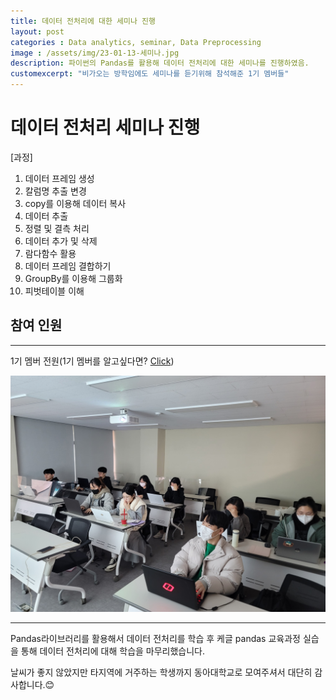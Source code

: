 ```yaml
---
title: 데이터 전처리에 대한 세미나 진행
layout: post   
categories : Data analytics, seminar, Data Preprocessing
image : /assets/img/23-01-13-세미나.jpg
description: 파이썬의 Pandas를 활용해 데이터 전처리에 대한 세미나를 진행하였음.
customexcerpt: "비가오는 방학임에도 세미나를 듣기위해 참석해준 1기 멤버들"
---
```



# 데이터 전처리 세미나 진행

[과정]
1. 데이터 프레임 생성
2. 칼럼명 추출 변경
3. copy를 이용해 데이터 복사
4. 데이터 추출
5. 정렬 및 결측 처리
7. 데이터 추가 및 삭제
8. 람다함수 활용
9. 데이터 프레임 결합하기
10. GroupBy를 이용해 그룹화
11. 피벗테이블 이해

## 참여 인원
----
1기 멤버 전원(1기 멤버를 알고싶다면? [Click](https://dau-bigdatateams.github.io/2022/12/08/1st-Member.html))

![23-01-13 세미나](/assets/img/23-01-13-세미나.jpg)  

----

Pandas라이브러리를 활용해서 데이터 전처리를 학습 후 케글 pandas 교육과정 실습을 통해 데이터 전처리에 대해 학습을 마무리했습니다.

날씨가 좋지 않았지만 타지역에 거주하는 학생까지 동아대학교로 모여주셔서 대단히 감사합니다.😊  

